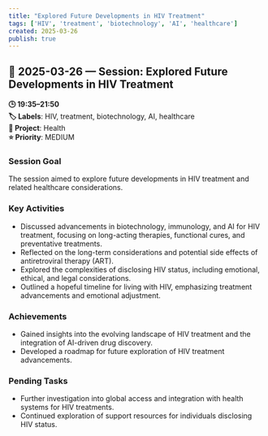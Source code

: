 ```yaml
---
title: "Explored Future Developments in HIV Treatment"
tags: ['HIV', 'treatment', 'biotechnology', 'AI', 'healthcare']
created: 2025-03-26
publish: true
---
```


## 📅 2025-03-26 — Session: Explored Future Developments in HIV Treatment

**🕒 19:35–21:50**  
**🏷️ Labels**: HIV, treatment, biotechnology, AI, healthcare  
**📂 Project**: Health  
**⭐ Priority**: MEDIUM  


### Session Goal
The session aimed to explore future developments in HIV treatment and related healthcare considerations.

### Key Activities
- Discussed advancements in biotechnology, immunology, and AI for HIV treatment, focusing on long-acting therapies, functional cures, and preventative treatments.
- Reflected on the long-term considerations and potential side effects of antiretroviral therapy (ART).
- Explored the complexities of disclosing HIV status, including emotional, ethical, and legal considerations.
- Outlined a hopeful timeline for living with HIV, emphasizing treatment advancements and emotional adjustment.

### Achievements
- Gained insights into the evolving landscape of HIV treatment and the integration of AI-driven drug discovery.
- Developed a roadmap for future exploration of HIV treatment advancements.

### Pending Tasks
- Further investigation into global access and integration with health systems for HIV treatments.
- Continued exploration of support resources for individuals disclosing HIV status.
